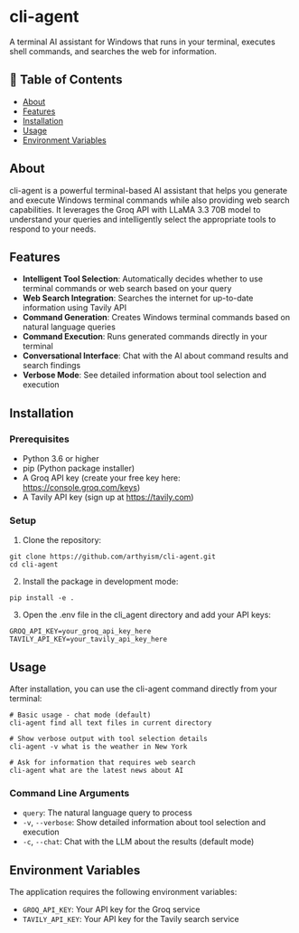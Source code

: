 
# cli-agent

A terminal AI assistant for Windows that runs in your terminal, executes shell commands, and searches the web for information.

## 📔 Table of Contents

- [About](#about)
- [Features](#features)
- [Installation](#installation)
- [Usage](#usage)
- [Environment Variables](#environment-variables)


## About

cli-agent is a powerful terminal-based AI assistant that helps you generate and execute Windows terminal commands while also providing web search capabilities. It leverages the Groq API with LLaMA 3.3 70B model to understand your queries and intelligently select the appropriate tools to respond to your needs.

## Features

- **Intelligent Tool Selection**: Automatically decides whether to use terminal commands or web search based on your query
- **Web Search Integration**: Searches the internet for up-to-date information using Tavily API
- **Command Generation**: Creates Windows terminal commands based on natural language queries
- **Command Execution**: Runs generated commands directly in your terminal
- **Conversational Interface**: Chat with the AI about command results and search findings
- **Verbose Mode**: See detailed information about tool selection and execution


## Installation

### Prerequisites

- Python 3.6 or higher
- pip (Python package installer)
- A Groq API key (create your free key here: https://console.groq.com/keys)
- A Tavily API key (sign up at https://tavily.com)


### Setup

1. Clone the repository:
```
git clone https://github.com/arthyism/cli-agent.git
cd cli-agent
```

2. Install the package in development mode:
```
pip install -e .
```

3. Open the .env file in the cli_agent directory and add your API keys:
```
GROQ_API_KEY=your_groq_api_key_here
TAVILY_API_KEY=your_tavily_api_key_here
```


## Usage

After installation, you can use the cli-agent command directly from your terminal:

```
# Basic usage - chat mode (default)
cli-agent find all text files in current directory

# Show verbose output with tool selection details
cli-agent -v what is the weather in New York

# Ask for information that requires web search
cli-agent what are the latest news about AI
```


### Command Line Arguments

- `query`: The natural language query to process
- `-v`, `--verbose`: Show detailed information about tool selection and execution
- `-c`, `--chat`: Chat with the LLM about the results (default mode)


## Environment Variables

The application requires the following environment variables:

- `GROQ_API_KEY`: Your API key for the Groq service
- `TAVILY_API_KEY`: Your API key for the Tavily search service

